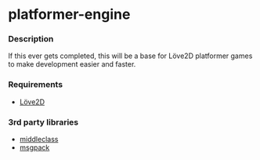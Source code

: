 # platformer-engine

### Description
If this ever gets completed, this will be a base for Löve2D platformer games to make development easier and faster.

### Requirements
- [Löve2D](https://love2d.org)

### 3rd party libraries
- [middleclass](https://github.com/kikito/middleclass)
- [msgpack](https://github.com/fperrad/lua-MessagePack)
